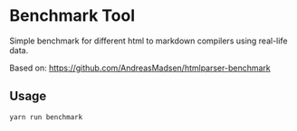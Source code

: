 # Benchmark Tool

Simple benchmark for different html to markdown compilers using real-life data.

Based on: https://github.com/AndreasMadsen/htmlparser-benchmark

## Usage

```shell
yarn run benchmark
```
